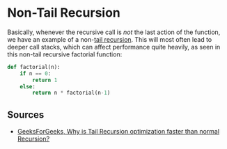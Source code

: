 # Non-Tail Recursion

Basically, whenever the recursive call is *not* the last action of the function, we have an example of a non-[tail recursion](Computer%20Science/Algorithms/Recursion/tail%20recursion.md). This will most often lead to deeper call stacks, which can affect performance quite heavily, as seen in this non-tail recursive factorial function:

```python
def factorial(n):
    if n == 0:
        return 1
    else:
        return n * factorial(n-1)  
```

## Sources

- [GeeksForGeeks, Why is Tail Recursion optimization faster than normal Recursion?](https://www.geeksforgeeks.org/why-is-tail-recursion-optimization-faster-than-normal-recursion/)
